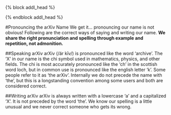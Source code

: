 {% block addl_head %}
<link rel="stylesheet" type="text/css" href="{{'/css/brand_guide.css' | urlize}}""/>
{% endblock addl_head %}

#Pronouncing the arXiv Name
We get it... pronouncing our name is not obvious! Following are the correct ways of saying and writing our name. **We share the right pronunciation and spelling through example and repetition, not admonition.**

##Speaking arXiv
arXiv (/är kīv/) is pronounced like the word ‘archive’. The ‘X’ in our name is the chi symbol used in mathematics, physics, and other fields. The chi is most accurately pronounced like the ‘ch’ in the scottish word loch, but in common use is pronounced like the english letter ‘k’. Some people refer to it as ‘the arXiv’. Internally we do not precede the name with ‘the’, but this is a longstanding convention among some users and both are considered correct.

##Writing arXiv
arXiv is always written with a lowercase ‘a’ and a capitalized ‘X’. It is not preceded by the word ‘the’. We know our spelling is a little unusual and we never correct someone who gets its wrong.
